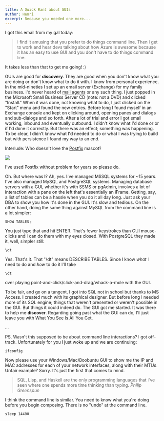 ```yaml
---
title: A Quick Rant about GUIs
author: Henri
excerpt: Because you needed one more...
---
```


I got this email from my gal today:

> I find it amusing that you prefer to do things command line. Then I get to work
> and hear devs talking about how Azure is awesome because it has an easy to use
> GUI and you don't have to do things command line.

It takes less than that to get me going! :)

GUIs are good for __discovery__. They are good when you don't know what you are
doing or don't know what to do it with. I know from personal experience. In the
mid-nineties I set up an email server (Exchange) for my family business. I'd
never heard of [mail
agents](http://en.wikipedia.org/wiki/E-mail_agent_(infrastructure)) or any such
thing. I just popped in the Microsoft Small Business Server CD (note: not a DVD)
and clicked "Install." When it was done, not knowing what to do, I just clicked
on the "Start" menu and found the new entries. Before long I found myself in an
Exchange console and kept on clicking around, opening panes and dialogs and
sub-dialogs and so forth. After a lot of trial and error I got email working,
inbound and eventually outbound. I didn't know what I'd done or or if I'd done
it correctly. But there was an effect; something was happening.  To be clear, I
didn't know what I'd needed to do or what I was trying to build but with
persistence I found my way to an end.

Interlude: Who doesn't love the [Postfix](http://www.postfix.org/) mascot?

![](/images/postfix-logo.gif)

I've used Postfix without problem for years so please do.

Oh. But where was I?
Ah, yes. I've managed MSSQL systems for ~15 years. I've also managed
MySQL and PostgreSQL systems.  Managing database servers with a GUI, whether
it's with SSMS or pgAdmin, involves a lot of interaction with a pane on the left
that's essentially an iFrame. Getting, say, a list of tables can be a hassle
when you do it all day long. Just ask your DBA to show you how it's done in the
GUI. It's slow and tedious. On the other hand, doing the same thing against
MySQL from the command line is a lot simpler:

    SHOW TABLES;

You just type that and hit ENTER. That's fewer keystrokes than GUI mouse-clicks
and I can do them with my eyes closed. With PostgreSQL they made it, well, simpler
still:

    \dt

Yes. That's it. That "\\dt" means DESCRIBE TABLES.
Since I know _what_ I need to do and _how_ to do it I'll take


    \dt

over playing point-and-click/click-and-drag/whack-a-mole with the GUI.

To be fair, and go on a tangent, I got into SQL not in school but thanks to MS
Access. I created much with its graphical designer. But before long I needed
more of its SQL engine; things that weren't presented or weren't possible in the
GUI. But things it could indeed do. The GUI got me started. It was there to help me
__discover__.  Regarding going past what the GUI can do, I'll just leave you
with [What You See Is All You Get](http://danwin.com/2012/08/wysiayg-all/).

...

PS. Wasn't this supposed to be about command line interactions? I got off-track.
Unfortunately for you I just woke up and we are continuing:

    ifconfig

Now please use your Windows/Mac/Boobuntu GUI to show me the IP and MAC addresses
for each of your network interfaces, along with their MTUs. Unfair example?
Sorry. It's just the first that comes to mind.

> SQL, Lisp, and Haskell are the only programming languages that I've seen where
> one spends more time thinking than typing.
> <cite>Philip Greenspun</cite>

I think the command line is similar. You need to know what you're doing before
you begin composing. There is no "undo" at the command line.

    sleep 14400
